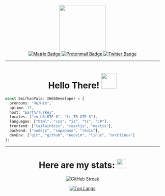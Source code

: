 <div id="header" align="center">
  <img src="https://media.giphy.com/media/qWDpRGCwf5Aed7Kd4e/giphy.gif" width="150"/>
  <div id="badges">
    <a href="https://matrix.to/#/@emrhnpla02:matrix.org">
      <img src="https://img.shields.io/badge/Matrix-white?style=for-the-badge&logo=matrix&logoColor=black" alt="Matrix Badge"/>
    </a> 
    <a href="mailto:emrhnpla02@protonmail.com">
      <img src="https://img.shields.io/badge/Protonmail-gray?style=for-the-badge&logo=protonmail&logoColor=white" alt="Protonmail Badge"/>
    </a>
    <a href="https://twitter.com/emrhnpla02">
      <img src="https://img.shields.io/badge/Twitter-blue?style=for-the-badge&logo=twitter&logoColor=white" alt="Twitter Badge"/>
    </a>
  </div>
</div>    

---

<div align="center">
  <h1> Hello There! <img src="https://media.giphy.com/media/TIdt68MAB8sEKCRC6f/giphy.gif" width="50px" height="50px"/></h3>
</div>

```typescript
const EmirhanPala: IWebDeveloper = {
  pronouns: "He/Him",
  uptime: 17,
  host: "Earth/Turkey",
  locales: ["en_US.UTF-8", "tr_TR.UTF-8"],
  languages: ["html", "css", "js", "ts", "c#"],
  frontend: ["tailwindcss", "reactjs", "nextjs"],
  backend: ["nodejs", "supabase", "redis"],
  devEnv: ["git", "github", "neovim", "linux", "archlinux"]
};
```

---

<div id="stats" align="center">
  <h1> Here are my stats: <img src="https://media.giphy.com/media/UrzWDQ3VTiDU84R5dx/giphy.gif" width="30px" height="30px"/></h3>
  
  [![GitHub Streak](https://github-readme-streak-stats.herokuapp.com?user=emrhnpla02&theme=nord&hide_border=true&date_format=M%20j%5B%2C%20Y%5D)](https://git.io/streak-stats)
  
  [![Top Langs](https://github-readme-stats.vercel.app/api/top-langs/?username=emrhnpla02&layout=compact&theme=nord)](https://github.com/anuraghazra/github-readme-stats)
</div>
